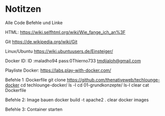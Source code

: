 # Notitzen
Alle Code Befehle und  Linke

HTML:
https://wiki.selfhtml.org/wiki/Wie_fange_ich_an%3F

Git
https://de.wikipedia.org/wiki/Git

Linux/Ubuntu
https://wiki.ubuntuusers.de/Einsteiger/

Docker ID:
ID :maladho94
pass:0Thierno733
tmdjialoh@gmail.com

Playliste Docker:
https://labs.play-with-docker.com/

Befehle 1 :Dockerfile
git clone https://github.com/thenativeweb/techlounge-docker
cd techlounge-docker/
ls -l
cd 01-grundkonzepte/
ls-l
clear
cat Dockerfile

Befehle 2: Image bauen
docker build -t apache2 .
clear
docker images

Befehle 3: Container starten





